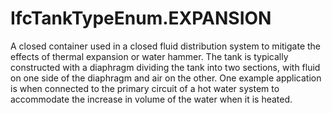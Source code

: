 IfcTankTypeEnum.EXPANSION
=========================
A closed container used in a closed fluid distribution system to mitigate the
effects of thermal expansion or water hammer. The tank is typically
constructed with a diaphragm dividing the tank into two sections, with fluid
on one side of the diaphragm and air on the other. One example application is
when connected to the primary circuit of a hot water system to accommodate the
increase in volume of the water when it is heated.


